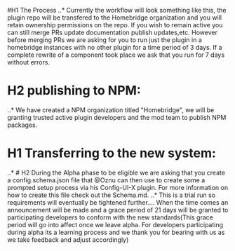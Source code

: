 #H1 The Process
..* Currently the workflow will look something like this, the plugin repo will be transfered to the Homebridge organization and you will retain ownership permissions on the repo. If you wish to remain active you can still merge PRs update documentation publish updates,etc. However before merging PRs we are asking for you to run just the plugin in a homebridge instances with no other plugin for a time period of 3 days. If a complete rewrite of a component took place we ask that you run for 7 days without errors. 
 # H2 publishing to NPM:
  ..* We have created a NPM organization titled "Homebridge", we will be granting trusted active plugin developers and the mod team to publish NPM packages.

  # H1 Transferring to the new system:
  ..* # H2 During the Alpha phase to be eligible we are asking that you create a config.schema.json file that @Oznu can then use to create some a prompted setup process via his Config-UI-X plugin. For more information on how to create this file check out the Schema.md.
  ..* This is a trial run so requirements will eventually be tightened further.... When the time comes an announcement will be made and a grace period of 21 days will be granted to participating developers to conform with the new standards(This grace period will go into affect once we leave alpha. For developers participating during alpha its a learning process and we thank you for bearing with us as we take feedback and adjust accordingly) 
